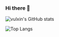 

### Hi there 👋

![vulxin's GitHub stats](https://vercel-state-3lvyyiwm8-vulxin.vercel.app/api?username=vulxin&count_private=true&show_icons=true&theme=merko)

![Top Langs](https://vercel-state-3lvyyiwm8-vulxin.vercel.app/api/top-langs/?username=vulxin&hide=HTML&langs_count=8&layout=compact&theme=merko)

